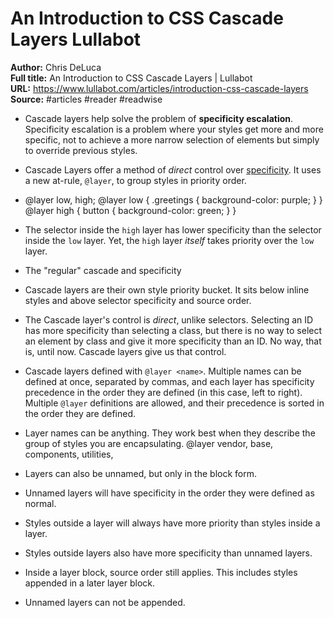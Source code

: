 # An Introduction to CSS Cascade Layers   Lullabot

**Author:** Chris DeLuca  
**Full title:** An Introduction to CSS Cascade Layers | Lullabot  
**URL:** https://www.lullabot.com/articles/introduction-css-cascade-layers  
**Source:** #articles #reader #readwise

- Cascade layers help solve the problem of **specificity escalation**. Specificity escalation is a problem where your styles get more and more specific, not to achieve a more narrow selection of elements but simply to override previous styles. 
   
- Cascade Layers offer a method of *direct* control over [specificity](https://developer.mozilla.org/en-US/docs/Web/CSS/Specificity). It uses a new at-rule, `@layer`, to group styles in priority order. 
   
- @layer low, high; @layer low { .greetings { background-color: purple; } } @layer high { button { background-color: green; } } 
   
- The selector inside the `high` layer has lower specificity than the selector inside the `low` layer. Yet, the `high` layer *itself* takes priority over the `low` layer. 
   
- The "regular" cascade and specificity 
   
- Cascade layers are their own style priority bucket. It sits below inline styles and above selector specificity and source order. 
   
- The Cascade layer's control is *direct*, unlike selectors. Selecting an ID has more specificity than selecting a class, but there is no way to select an element by class and give it more specificity than an ID. No way, that is, until now. Cascade layers give us that control. 
   
- Cascade layers defined with `@layer <name>`. Multiple names can be defined at once, separated by commas, and each layer has specificity precedence in the order they are defined (in this case, left to right). Multiple `@layer` definitions are allowed, and their precedence is sorted in the order they are defined. 
   
- Layer names can be anything. They work best when they describe the group of styles you are encapsulating.
  @layer vendor, base, components, utilities, 
   
- Layers can also be unnamed, but only in the block form. 
   
- Unnamed layers will have specificity in the order they were defined as normal. 
   
- Styles outside a layer will always have more priority than styles inside a layer. 
   
- Styles outside layers also have more specificity than unnamed layers. 
   
- Inside a layer block, source order still applies. This includes styles appended in a later layer block. 
   
- Unnamed layers can not be appended. 
   
